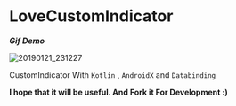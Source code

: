 # LoveCustomIndicator


 ***Gif Demo***

![20190121_231227](https://user-images.githubusercontent.com/26750131/51496424-ba9daa80-1d8d-11e9-823f-c25cc57d49bc.gif)



CustomIndicator With ```Kotlin``` , ```AndroidX``` and ```Databinding```


__I hope that it will be useful. And Fork it For Development :)__

